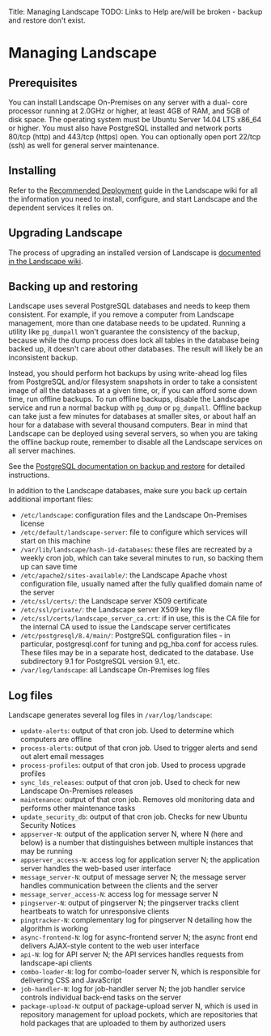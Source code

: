 Title: Managing Landscape
TODO: Links to Help are/will be broken - backup and restore don't exist. 

# Managing Landscape


## Prerequisites

You can install Landscape On-Premises on any server with a dual-
core processor running at 2.0GHz or higher, at least 4GB of RAM, and 5GB of
disk space. The operating system must be Ubuntu Server 14.04 LTS x86_64 or
higher. You must also have PostgreSQL installed and network ports 80/tcp
(http) and 443/tcp (https) open. You can optionally open port 22/tcp (ssh) as
well for general server maintenance.

## Installing

Refer to the [Recommended Deployment]
guide in the Landscape wiki for all the information you need to install,
configure, and start Landscape and the dependent services it relies on.

## Upgrading Landscape

The process of upgrading an installed version of Landscape is 
[documented in the Landscape wiki][upgrade].

## Backing up and restoring

Landscape uses several PostgreSQL databases and needs to keep them consistent.
For example, if you remove a computer from Landscape management, more than one
database needs to be updated. Running a utility like `pg_dumpall` won't
guarantee the consistency of the backup, because while the dump process does
lock all tables in the database being backed up, it doesn't care about other
databases. The result will likely be an inconsistent backup.

Instead, you should perform hot backups by using write-ahead log files from
PostgreSQL and/or filesystem snapshots in order to take a consistent image of
all the databases at a given time, or, if you can afford some down time, run
offline backups. To run offline backups, disable the Landscape service and run
a normal backup with `pg_dump` or `pg_dumpall`. Offline backup can take just a
few minutes for databases at smaller sites, or about half an hour for a
database with several thousand computers. Bear in mind that Landscape can be
deployed using several servers, so when you are taking the offline backup
route, remember to disable all the Landscape services on all server machines.

See the [PostgreSQL documentation on backup and restore][backup] for detailed
instructions.

In addition to the Landscape databases, make sure you back up certain
additional important files:

- `/etc/landscape`: configuration files and the Landscape On-Premises license 
- `/etc/default/landscape-server`: file to configure which services will start on this machine
- `/var/lib/landscape/hash-id-databases`: these files are recreated by a weekly
  cron job, which can take several minutes to run, so backing them up can save
  time
- `/etc/apache2/sites-available/`: the Landscape Apache vhost configuration
  file, usually named after the fully qualified domain name of the server
- `/etc/ssl/certs/`: the Landscape server X509 certificate
- `/etc/ssl/private/`: the Landscape server X509 key file
- `/etc/ssl/certs/landscape_server_ca.crt`: if in use, this is the CA file for
  the internal CA used to issue the Landscape server certificates
- `/etc/postgresql/8.4/main/`: PostgreSQL configuration files - in particular,
  postgresql.conf for tuning and pg_hba.conf for access rules. These files may
  be in a separate host, dedicated to the database. Use subdirectory 9.1 for
  PostgreSQL version 9.1, etc.
- `/var/log/landscape`: all Landscape On-Premises log files

## Log files

Landscape generates several log files in `/var/log/landscape`:

- `update-alerts`: output of that cron job. Used to determine which computers
  are offline
- `process-alerts`: output of that cron job. Used to trigger alerts and send
  out alert email messages
- `process-profiles`: output of that cron job. Used to process upgrade profiles
- `sync_lds_releases`: output of that cron job. Used to check for new Landscape
  On-Premises releases
- `maintenance`: output of that cron job. Removes old monitoring data and
  performs other maintenance tasks
- `update_security_db`: output of that cron job. Checks for new Ubuntu Security
  Notices
- `appserver-N`: output of the application server N, where N (here and below)
  is a number that distinguishes between multiple instances that may be running
- `appserver_access-N`: access log for application server N; the application
  server handles the web-based user interface
- `message_server-N`: output of message server N; the message server handles
  communication between the clients and the server
- `message_server_access-N`: access log for message server N
- `pingserver-N`: output of pingserver N; the pingserver tracks client
  heartbeats to watch for unresponsive clients
- `pingtracker-N`: complementary log for pingserver N detailing how the
  algorithm is working
- `async-frontend-N`: log for async-frontend server N; the async front end
  delivers AJAX-style content to the web user interface
- `api-N`: log for API server N; the API services handles requests from
  landscape-api clients
- `combo-loader-N`: log for combo-loader server N, which is responsible for
  delivering CSS and JavaScript
- `job-handler-N`: log for job-handler server N; the job handler service
  controls individual back-end tasks on the server
- `package-upload-N`: output of package-upload server N, which is used in
  repository management for upload pockets, which are repositories that hold
  packages that are uploaded to them by authorized users


[Recommended Deployment]: https://help.landscape.canonical.com/FrontPage
[backup]: https://help.landscape.canonical.com/LDS/RecommendedDeployment
[upgrade]: https://help.landscape.canonical.com/LDS/ReleaseNotes#Upgrading
